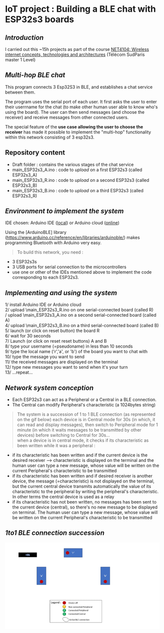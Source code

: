 # **IoT project : Building a BLE chat with ESP32s3 boards**

## *Introduction*

I carried out this ~15h projects as part of the course [NET4104: Wireless internet concepts, technologies and architectures](https://enseignements.telecom-sudparis.eu/fiche.php?c=NET4104) (Télécom SudParis master 1 Level)

## *Multi-hop BLE chat*

This program connects 3 Esp32S3 in BLE, and establishes a chat service between them.

The program uses the serial port of each user. 
It first asks the user to enter their userrname for the chat (to make other human user able to know who's using the board). 
The user can then send messages (and choose the receiver) and receive messages from other connected users.

The special feature of the **use case allowing the user to choose the receiver** has made it possible to implement the "multi-hop" functionality within this network consisting of 3 esp32s3.

## Repository content

* Draft folder : contains the various stages of the chat service
* main_ESP32s3_A.ino : code to *upload* on a first ESP32s3 (called ESP32s3_A)
* main_ESP32s3_R.ino : code to *upload* on a second ESP32s3 (called ESP32s3_B)
* main_ESP32s3_B.ino : code to *upload* on a third ESP32s3 (called ESP32s3_R)

## *Environment to implement the system*

IDE chosen: Arduino IDE ([local](https://docs.arduino.cc/software/ide-v2)) or Arduino cloud ([online](https://cloud.arduino.cc/))

Using the [ArduinoBLE] library (https://www.arduino.cc/reference/en/libraries/arduinoble/) makes programming Bluetooth with Arduino very easy.

> To build this network, you need : 
* 3 ESP32s3s
* 3 USB ports for serial connection to the microcontrollers
* use one or other of the IDEs mentioned above to implement the code corresponding to each ESP32s3.

## *Implementing and using the system*
1/ install Arduino IDE or Arduino cloud  
2/ upload \main_ESP32s3_R.ino on one serial-connected board (called R)   
/ upload \main_ESP32s3_A.ino on a second serial-connected board (called A)  
4/ upload \main_ESP32s3_B.ino on a third serial-connected board (called B)  
5/ launch (or click on reset button) the board R  
6/ wait for 30 seconds  
7/ Launch (or click on reset reset buttons) A and B  
8/ type your username (=pseudoname) in less than 10 seconds  
9/ type the local name ('r','a', or 'b') of the board you want to chat with  
10/ type the message you want to send  
11/ the received messages are displayed on the terminal  
12/ type new messages you want to send when it's your turn  
13/ ...repeat...  

## *Network system conception*

* Each ESP32s3 can act as a Peripheral or a Central in a BLE connection.
* The Central can modify Peripheral's characteristic (a 1024bytes string)
> The system is a succession of 1 to 1 BLE connection  (as represented on the gif below)
> each device is in Central mode for 30s (in which, it can read and display messages), then switch to Peripheral mode for 1 minute (in which it waits messages to be transmitted by other devices)  before switching to Central for 30s...  
> when a device is in central mode, it checks if its characteristic as been written while it was a peripheral : 
* if its characteristic has been written and if the current device is the desired receiver --> characteristic is displayed on the terminal and the human user can type a new message, whose value will be written on the current Peripheral's characteristic to be transmitted
* if its characteristic has been written and if desired receiver is another device, the message (=characteristic) is not displayed on the terminal, but the current central device transmits automatically the value of its characteristic to the peripheral by writing the peripheral's characteristic. In other terms the central device is used as a relay
* if its characteristic has not been written, no messages has been sent to the current device (central), so there's no new message to be displayed on terminal. The human user can type a new message, whose value will be written on the current Peripheral's characteristic to be transmitted

## *1to1 BLE connection succession*
![1to1 BLE connection succession](GIF_ChatBLE.gif) 